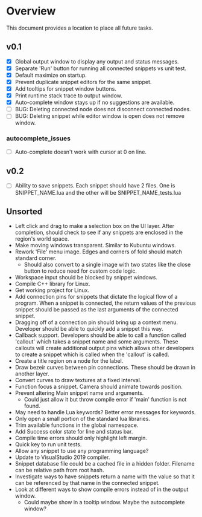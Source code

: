 # Overview
This document provides a location to place all future tasks.

## v0.1
- [x] Global output window to display any output and status messages.
- [x] Separate 'Run' button for running all connected snippets vs unit test.
- [x] Default maximize on startup.
- [x] Prevent duplicate snippet editors for the same snippet.
- [x] Add tooltips for snippet window buttons.
- [x] Print runtime stack trace to output window.
- [x] Auto-complete window stays up if no suggestions are available.
- [ ] BUG: Deleting connected node does not disconnect connected nodes.
- [ ] BUG: Deleting snippet while editor window is open does not remove window.

### autocomplete_issues
- [ ] Auto-complete doesn't work with cursor at 0 on line.

## v0.2
- [ ] Ability to save snippets. Each snippet should have 2 files. One is SNIPPET_NAME.lua and the other will be SNIPPET_NAME_tests.lua

## Unsorted
* Left click and drag to make a selection box on the UI layer. After completion, should check to see if any snippets are enclosed in the region's world space.
* Make moving windows transparent. Similar to Kubuntu windows.
* Rework 'File' menu image. Edges and corners of fold should match standard corner.
	* Should also convert to a single image with two states like the close button to reduce need for custom code logic.
* Workspace input should be blocked by snippet windows.
* Compile C++ library for Linux.
* Get working project for Linux.
* Add connection pins for snippets that dictate the logical flow of a program. When a snippet is connected, the return values of the previous snippet should be passed as the last arguments of the connected snippet.
* Dragging off of a connection pin should bring up a context menu. Developer should be able to quickly add a snippet this way.
* Callback support. Developers should be able to call a function called 'callout' which takes a snippet name and some arguments. These callouts will create additional output pins which allows other developers to create a snippet which is called when the 'callout' is called.
* Create a title region on a node for the label.
* Draw bezeir curves between pin connections. These should be drawn in another layer.
* Convert curves to draw textures at a fixed interval.
* Function focus a snippet. Camera should animate towards position.
* Prevent altering Main snippet name and arguments.
	* Could just allow it but throw compile error if 'main' function is not found.
* May need to handle Lua keywords? Better error messages for keywords.
* Only open a small portion of the standard lua libraries.
* Trim available functions in the global namespace.
* Add Success color state for line and status bar.
* Compile time errors should only highlight left margin.
* Quick key to run unit tests.
* Allow any snippet to use any programming language?
* Update to VisualStudio 2019 compiler.
* Snippet database file could be a cached file in a hidden folder. Filename can be relative path from root hash.
* Investigate ways to have snippets return a name with the value so that it can be referenced by that name in the connected snippet.
* Look at different ways to show compile errors instead of in the output window.
	* Could maybe show in a tooltip window. Maybe the autocomplete window?
